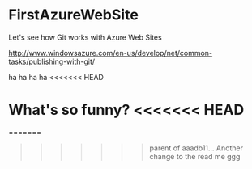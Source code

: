 FirstAzureWebSite
=================
Let's see how Git works with Azure Web Sites

http://www.windowsazure.com/en-us/develop/net/common-tasks/publishing-with-git/

ha ha ha ha
<<<<<<< HEAD

What's so funny?
<<<<<<< HEAD
=======
=======
>>>>>>> parent of aaadb11... Another change to the read me
>>>>>>> ggg
